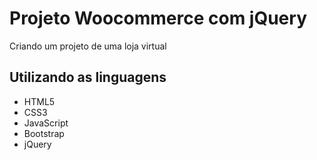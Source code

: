 # Projeto Woocommerce com jQuery

Criando um projeto de uma loja virtual

## Utilizando as linguagens

- HTML5
- CSS3
- JavaScript
- Bootstrap
- jQuery